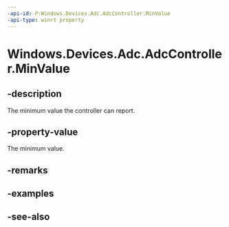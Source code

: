 ----api-id: P:Windows.Devices.Adc.AdcController.MinValue
-api-type: winrt property
---<!-- Property syntaxpublic int MinValue { get; }--># Windows.Devices.Adc.AdcController.MinValue## -descriptionThe minimum value the controller can report.## -property-valueThe minimum value.## -remarks## -examples## -see-also